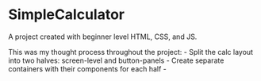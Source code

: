 # SimpleCalculator

A project created with beginner level HTML, CSS, and JS.

This was my thought process throughout the project:
    - Split the calc layout into two halves: screen-level and button-panels
    - Create separate containers with their components for each half
    - 